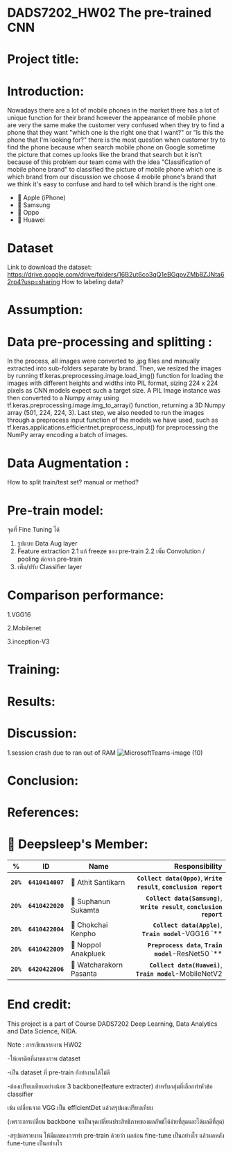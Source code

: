 # DADS7202_HW02 The pre-trained CNN

# Project title:



# Introduction: 
Nowadays there are a lot of mobile phones in the market there has a lot of unique function for their brand however the appearance of mobile phone are very the same make the customer very confused when they try to find a phone that they want "which one is the right one that I want?" or "Is this the phone that I'm looking for?" there is the most question when customer try to find the phone because when search mobile phone on Google sometime the picture that comes up looks like the brand that search but it isn't because of this problem our team come with the idea "Classification of mobile phone brand" to classified the picture of mobile phone which one is which brand from our discussion we choose 4 mobile phone's brand that we think it's easy to confuse and hard to tell which brand is the right one.

* 📱 Apple (iPhone)
* 📱 Samsung
* 📱 Oppo
* 📱 Huawei


# Dataset
Link to download the dataset: https://drive.google.com/drive/folders/16B2ut6co3qQ1eBGqpvZMb8ZJNta62rp4?usp=sharing
How to labeling data?


# Assumption:

# Data pre-processing and splitting :
In the process, all images were converted to .jpg files and manually extracted into sub-folders separate by brand. Then, we resized the images by running tf.keras.preprocessing.image.load_img() function for loading the images with different heights and widths into PIL format, sizing 224 x 224 pixels as CNN models expect such a target size. A PIL Image instance was then converted to a Numpy array using tf.keras.preprocessing.image.img_to_array() function, returning a 3D Numpy array (501, 224, 224, 3). Last step, we also needed to run the images through a preprocess input function of the models we have used, such as tf.keras.applications.efficientnet.preprocess_input() for preprocessing the NumPy array encoding a batch of images.

# Data Augmentation :


How to split train/test set? manual or method?

# Pre-train model:
จุดที่ Fine Tuning ได้

1. รูปแบบ Data Aug layer
2. Feature extraction
2.1 แก้ freeze ของ pre-train
2.2 เพิ่ม Convolution / pooling ต่อจาก pre-train
3. เพิ่ม/ปรับ Classifier layer


# Comparison performance:

1.VGG16

2.Mobilenet

3.inception-V3



# Training:




# Results:



# Discussion:
1.session crash due to ran out of RAM
![MicrosoftTeams-image (10)](https://user-images.githubusercontent.com/107410157/196458197-d0e59956-51d9-4be5-8566-edc6683d903c.png)



# Conclusion:



# References:



# 	🙋 Deepsleep's Member:

| %|ID|Name |Responsibility  |
| :------: | ------ | ------ | -------:|
| **`20%`** | **`6410414007`**  | 👦 Athit Santikarn  |**`Collect data(Oppo)`**, **`Write result`**, **`conclusion report`**|
| **`20%`** | **`6410422020`**  | 👩 Suphanun Sukamta |**`Collect data(Samsung)`**, **`Write result`**, **`conclusion report`**|
| **`20%`** | **`6410422004`**  | 👦 Chokchai Kenpho  |**`Collect data(Apple)`**, **`Train model`**-VGG16 `**|
| **`20%`** | **`6410422009`**  | 👦 Noppol Anakpluek  |**`Preprocess data`**, **`Train model`**-ResNet50 `**|
| **`20%`** | **`6420422006`**  | 👦 Watcharakorn Pasanta  | **`Collect data(Huawei)`**, **`Train model`**-MobileNetV2|





# End credit: 
This project is a part of Course DADS7202 Deep Learning, Data Analytics and Data Science, NIDA.


Note : การเขียนรายงาน HW02

-ให้เครดิตที่มาของภาพ dataset

-เป็น dataset ที่ pre-train ยังทำงานได้ไม่ดี

-ต้องเปรียบเทียบอย่างน้อย 3 backbone(feature extracter) สำหรับกลุ่มที่เลือกทำหัวข้อ classifier

เช่น เปลี่ยนจาก VGG เป็น efficientDet แล้วสรุปผลเปรียบเทียบ

(เพราะการเปลี่ยน backbone จะเป็นจุดเปลี่ยนประสิทธิภาพของผลลัพธ์ได้ง่ายที่สุดและได้ผลดีที่สุด)

-สรุปผลรายงาน ให้มีผลของการทำ pre-train ด้วยว่า ผลก่อน fine-tune เป็นอย่างไร แล้วผลหลัง fune-tune เป็นอย่างไร
